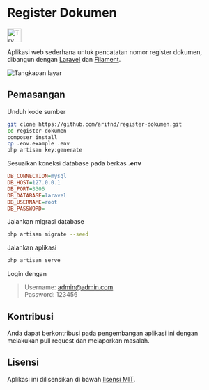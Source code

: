 # Register Dokumen

<a href="https://idx.google.com/import?url=https%3A%2F%2Fgithub.com%2Farifnd%2Fregister-dokumen">
  <picture>
    <source media="(prefers-color-scheme: dark)" srcset="https://cdn.idx.dev/btn/try_dark_32.svg">
    <source media="(prefers-color-scheme: light)" srcset="https://cdn.idx.dev/btn/try_light_32.svg">
    <img height="32" alt="Try in IDX" src="https://cdn.idx.dev/btn/try_purple_32.svg">
  </picture>
</a>

Aplikasi web sederhana untuk pencatatan nomor register dokumen, dibangun dengan [Laravel](https://laravel.com) dan [Filament](https://filamentphp.com).

![Tangkapan layar](https://i.ibb.co/hHG6Zc4/image.png)

## Pemasangan

Unduh kode sumber

```bash
git clone https://github.com/arifnd/register-dokumen.git
cd register-dokumen
composer install
cp .env.example .env
php artisan key:generate
```

Sesuaikan koneksi database pada berkas **.env**

```ini
DB_CONNECTION=mysql
DB_HOST=127.0.0.1
DB_PORT=3306
DB_DATABASE=laravel
DB_USERNAME=root
DB_PASSWORD=
```

Jalankan migrasi database
```bash
php artisan migrate --seed
```

Jalankan aplikasi
```bash
php artisan serve
```

Login dengan
> Username: admin@admin.com  
> Password: 123456

## Kontribusi

Anda dapat berkontribusi pada pengembangan aplikasi ini dengan melakukan pull request dan melaporkan masalah.

## Lisensi

Aplikasi ini dilisensikan di bawah [lisensi MIT](LICENSE).